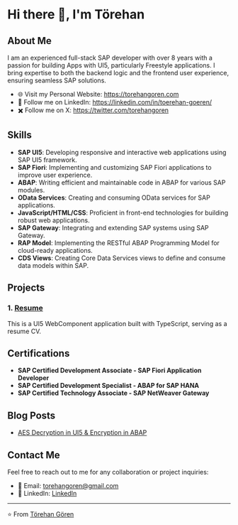 # Hi there 👋, I'm Törehan

## About Me

I am an experienced full-stack SAP developer with over 8 years with a passion for building Apps with UI5, particularly Freestyle applications. I bring expertise to both the backend logic and the frontend user experience, ensuring seamless SAP solutions.

- 🌐 Visit my Personal Website: https://torehangoren.com
- 💼  Follow me on LinkedIn: https://linkedin.com/in/toerehan-goeren/
- ✖️  Follow me on X: https://twitter.com/torehangoren

## Skills

- **SAP UI5**: Developing responsive and interactive web applications using SAP UI5 framework.
- **SAP Fiori**: Implementing and customizing SAP Fiori applications to improve user experience.
- **ABAP**: Writing efficient and maintainable code in ABAP for various SAP modules.
- **OData Services**: Creating and consuming OData services for SAP applications.
- **JavaScript/HTML/CSS**: Proficient in front-end technologies for building robust web applications.
- **SAP Gateway**: Integrating and extending SAP systems using SAP Gateway.
- **RAP Model**: Implementing the RESTful ABAP Programming Model for cloud-ready applications.
- **CDS Views**: Creating Core Data Services views to define and consume data models within SAP.


## Projects

### 1. [Resume](https://github.com/yourusername/projectname)
This is a UI5 WebComponent application built with TypeScript, serving as a resume CV.


## Certifications

- **SAP Certified Development Associate - SAP Fiori Application Developer**
- **SAP Certified Development Specialist - ABAP for SAP HANA**
- **SAP Certified Technology Associate - SAP NetWeaver Gateway**

## Blog Posts

- [AES Decryption in UI5 & Encryption in ABAP]([https://yourblog.com/post1](https://community.sap.com/t5/technology-blogs-by-members/aes-decryption-in-fiori-encryption-in-abap/ba-p/13518990))

## Contact Me

Feel free to reach out to me for any collaboration or project inquiries:

- 📧 Email: [torehangoren@gmail.com](mailto:torehangoren@gmail.com)
- 💬 LinkedIn: [LinkedIn](https://linkedin.com/in/toerehan-goeren/)

---

⭐️ From [Törehan Gören](https://github.com/torehangoren)

